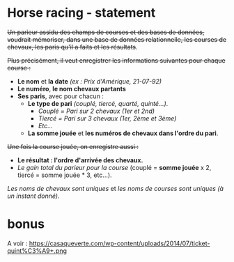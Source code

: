 Horse racing - statement
=========

~~Un parieur assidu des champs de courses et des bases de données, voudrait mémoriser, dans une base de données relationnelle, les courses de chevaux, les paris qu'il a faits et les résultats~~.
 
~~Plus précisément, il veut enregistrer les informations suivantes pour chaque course :~~
  
- **Le nom** et **la date** *(ex : Prix d'Amérique, 21-07-92)*
- **Le numéro**, **le nom chevaux partants**
- **Ses paris**, avec pour chacun :  
    - **Le type de pari** *(couplé, tiercé, quarté, quinté...)*. 
        - *Couplé = Pari sur 2 chevaux (1er et 2nd)* 
        - *Tiercé = Pari sur 3 chevaux (1er, 2ème et 3ème)*
        - *Etc...*
    - **La somme jouée** et **les numéros de chevaux dans l'ordre du pari**. 
 
~~Une fois la course jouée, on enregistre aussi :~~
  
- **Le résultat : l'ordre d'arrivée des chevaux.**
- *Le gain total du parieur pour la course* (couplé = **somme jouée** x 2, tiercé = somme jouée * 3, etc...).
 
*Les noms de chevaux sont uniques* et *les noms de courses sont uniques* *(à un instant donné)*.


# bonus
A voir : https://casaqueverte.com/wp-content/uploads/2014/07/ticket-quint%C3%A9+.png
